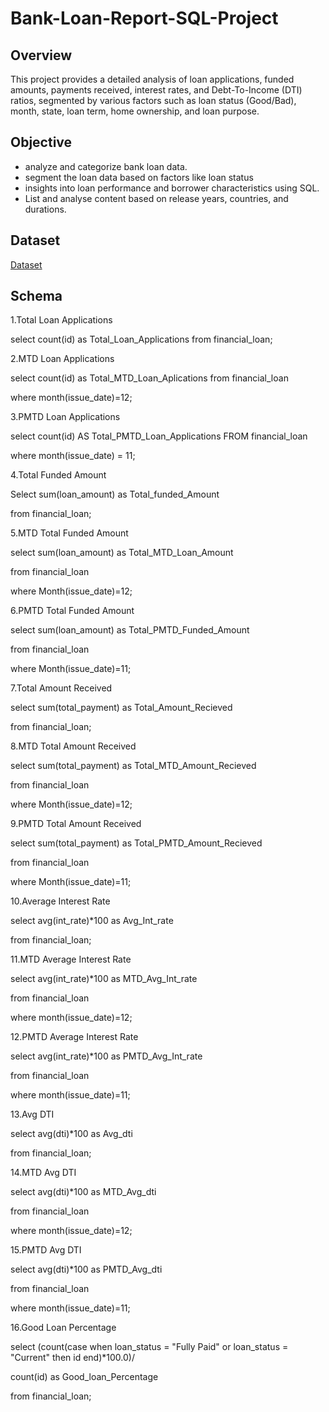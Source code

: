 # Bank-Loan-Report-SQL-Project
## Overview
This project provides a detailed analysis of loan applications, funded amounts, payments received, interest rates, and Debt-To-Income (DTI) ratios, segmented by various factors such as loan status (Good/Bad), month, state, loan term, home ownership, and loan purpose.
## Objective
- analyze and categorize bank loan data.
- segment the loan data based on factors like loan status
- insights into loan performance and borrower characteristics using SQL.
- List and analyse content based on release years, countries, and durations.
## Dataset
<a href="https://github.com/mamatha203/Financial-Loan-SQL-Project/blob/main/financial_loan.csv">Dataset</a>
## Schema

1.Total Loan Applications

select count(id) as Total_Loan_Applications 
from financial_loan;

2.MTD Loan Applications

select count(id) as Total_MTD_Loan_Aplications from financial_loan

where month(issue_date)=12;

3.PMTD Loan Applications

select count(id) AS Total_PMTD_Loan_Applications FROM financial_loan

where month(issue_date) = 11;

4.Total Funded Amount

Select sum(loan_amount) as Total_funded_Amount 

from financial_loan;

5.MTD Total Funded Amount

select sum(loan_amount) as Total_MTD_Loan_Amount 

from financial_loan 

where Month(issue_date)=12;

6.PMTD Total Funded Amount

select sum(loan_amount) as Total_PMTD_Funded_Amount 

from financial_loan 

where Month(issue_date)=11;

7.Total Amount Received

select sum(total_payment) as Total_Amount_Recieved 

from financial_loan;

8.MTD Total Amount Received

select sum(total_payment) as Total_MTD_Amount_Recieved 

from financial_loan

where Month(issue_date)=12;

9.PMTD Total Amount Received

select sum(total_payment) as Total_PMTD_Amount_Recieved 

from financial_loan

where Month(issue_date)=11;

10.Average Interest Rate

select avg(int_rate)*100 as Avg_Int_rate 

from financial_loan; 

11.MTD Average Interest Rate

select avg(int_rate)*100 as MTD_Avg_Int_rate 

from financial_loan

where month(issue_date)=12;

12.PMTD Average Interest Rate

select avg(int_rate)*100 as PMTD_Avg_Int_rate 

from financial_loan
 
where month(issue_date)=11;

13.Avg DTI

select avg(dti)*100 as Avg_dti 

from financial_loan;

14.MTD Avg DTI 

 select avg(dti)*100 as MTD_Avg_dti 
 
 from financial_loan
 
 where month(issue_date)=12;

 15.PMTD Avg DTI  
 
 select avg(dti)*100 as PMTD_Avg_dti 
 
 from financial_loan
 
 where month(issue_date)=11;

16.Good Loan Percentage

select (count(case when loan_status = "Fully Paid" or loan_status = "Current" then id end)*100.0)/

count(id) as Good_loan_Percentage 

from financial_loan;
















 
